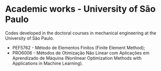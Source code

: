 # Academic works - University of São Paulo

Codes developed in the doctoral courses in mechanical engineering at the University of São Paulo.

* PEF5762 - Método de Elementos Finitos (Finite Element Method); 
* PRO6006 - Métodos de Otimização Não Linear com Aplicações em Aprendizado de Máquina (Nonlinear Optimization Methods with Applications in Machine Learning).
